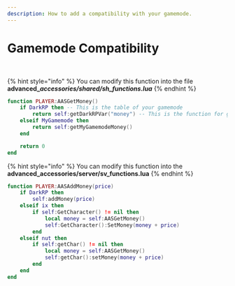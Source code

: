 ```yaml
---
description: How to add a compatibility with your gamemode.
---
```


# Gamemode Compatibility

​

{% hint style="info" %}
You can modify this function into the file **advanced\__accessories/shared/sh\_functions.lua_**
{% endhint %}

```lua
function PLAYER:AASGetMoney()
    if DarkRP then -- This is the table of your gamemode 
        return self:getDarkRPVar("money") -- This is the function for get the money
    elseif MyGamemode then
        return self:getMyGamemodeMoney()
    end

    return 0
end
```

{% hint style="info" %}
You can modify this function into the **advanced\_accessories/server/sv\_functions.lua**
{% endhint %}

```lua
function PLAYER:AASAddMoney(price)
    if DarkRP then
        self:addMoney(price)
    elseif ix then
        if self:GetCharacter() != nil then
            local money = self:AASGetMoney()
            self:GetCharacter():SetMoney(money + price)
        end
    elseif nut then
        if self:getChar() != nil then
            local money = self:AASGetMoney()
            self:getChar():setMoney(money + price)
        end
    end
end
```



